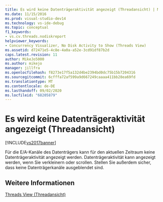 ```yaml
---
title: Es wird keine Datenträgeraktivität angezeigt (Threadansicht) | Microsoft-Dokumentation
ms.date: 11/15/2016
ms.prod: visual-studio-dev14
ms.technology: vs-ide-debug
ms.topic: conceptual
f1_keywords:
- vs.cv.threads.nodiskreport
helpviewer_keywords:
- Concurrency Visualizer, No Disk Activity to Show (Threads View)
ms.assetid: d72471e5-4c8e-4a0a-a52e-3cd91df87b2d
caps.latest.revision: 11
author: MikeJo5000
ms.author: mikejo
manager: jillfra
ms.openlocfilehash: f8273e17f5a132d4be2394bd0dc75b15b7204316
ms.sourcegitcommit: 6cfffa72af599a9d667249caaaa411bb28ea69fd
ms.translationtype: MT
ms.contentlocale: de-DE
ms.lasthandoff: 09/02/2020
ms.locfileid: "68205879"
---
```

# <a name="no-disk-activity-to-show-threads-view"></a>Es wird keine Datenträgeraktivität angezeigt (Threadansicht)
[!INCLUDE[vs2017banner](../includes/vs2017banner.md)]

Für die E/A-Kanäle des Datenträgers kann für den aktuellen Zeitraum keine Datenträgeraktivität angezeigt werden. Datenträgeraktivität kann angezeigt werden, wenn Sie verkleinern oder scrollen. Stellen Sie außerdem sicher, dass keine Datenträgerkanäle ausgeblendet sind.  
  
## <a name="see-also"></a>Weitere Informationen  
 [Threads View (Threadansicht)](../profiling/threads-view-parallel-performance.md)
